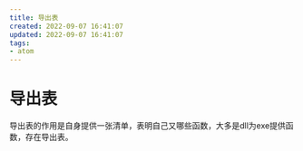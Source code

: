 ```yaml
---
title: 导出表
created: 2022-09-07 16:41:07
updated: 2022-09-07 16:41:07
tags: 
- atom
---
```

# 导出表

导出表的作用是自身提供一张清单，表明自己又哪些函数，大多是dll为exe提供函数，存在导出表。